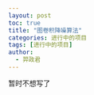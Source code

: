 ```yaml
---
layout: post
toc: true
title: "图卷积降噪算法"
categories: 进行中的项目
tags: [进行中的项目]
author:
  - 羿政君
---
```


暂时不想写了

